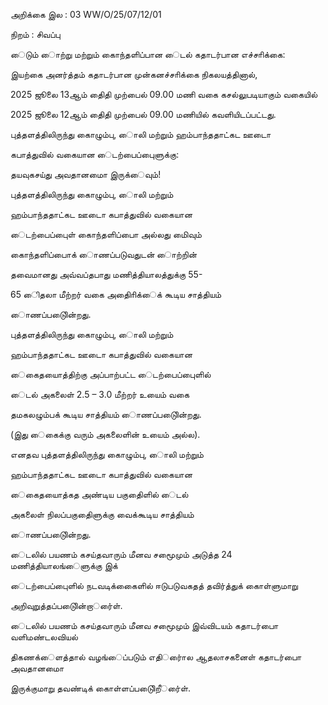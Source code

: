அறிக்கை இல : 03 WW/O/25/07/12/01

நிறம் : சிவப்பு

ைடும் ைாற்று மற்றும் கைாந்தளிப்பான ைடல் கதாடர்பான எச்சாிக்கை:

இயற்கை அனர்த்தம் கதாடர்பான முன்கனச்சாிக்கை நிகலயத்தினால்,

2025 ஜூலை 13ஆம் திைதி முற்பைல் 09.00 மணி வகை கசல்லுபடியாகும் வகையில்

2025 ஜூலை 12ஆம் திைதி முற்பைல் 09.00 மணியில் கவளியிடப்பட்டது.

புத்தளத்திலிருந்து கைாழும்பு, ைாலி மற்றும் ஹம்பாந்ததாட்கட ஊடாை

கபாத்துவில் வகையான ைடற்பைப்புைளுக்கு:

தயவுகசய்து அவதானமாை இருக்ைவும்!

புத்தளத்திலிருந்து கைாழும்பு, ைாலி மற்றும்

ஹம்பாந்ததாட்கட ஊடாை கபாத்துவில் வகையான

ைடற்பைப்புைள் கைாந்தளிப்பாை அல்லது மிைவும்

கைாந்தளிப்பாைக் ைாணப்படுவதுடன் ைாற்றின்

தவைமானது அவ்வப்தபாது மணித்தியாலத்துக்கு 55-

65 ைிதலா மீற்றர் வகை அதிைாிக்ைக் கூடிய சாத்தியம்

ைாணப்படுைின்றது.

புத்தளத்திலிருந்து கைாழும்பு, ைாலி மற்றும்

ஹம்பாந்ததாட்கட ஊடாை கபாத்துவில் வகையான

ைகைதயாைத்திற்கு அப்பாற்பட்ட ைடற்பைப்புைளில்

ைடல் அகலைள் 2.5 – 3.0 மீற்றர் உயைம் வகை

தமகலழும்பக் கூடிய சாத்தியம் ைாணப்படுைின்றது.

(இது ைகைக்கு வரும் அகலைளின் உயைம் அல்ல).

எனதவ புத்தளத்திலிருந்து கைாழும்பு, ைாலி மற்றும்

ஹம்பாந்ததாட்கட ஊடாை கபாத்துவில் வகையான

ைகைதயாைத்கத அண்டிய பகுதிைளில் ைடல்

அகலைள் நிலப்பகுதிைளுக்கு வைக்கூடிய சாத்தியம்

ைாணப்படுைின்றது.

ைடலில் பயணம் கசய்தவாரும் மீனவ சமூைமும் அடுத்த 24 மணித்தியாலங்ைளுக்கு இக்

ைடற்பைப்புைளில் நடவடிக்கைைளில் ஈடுபடுவகதத் தவிர்த்துக் கைாள்ளுமாறு

அறிவுறுத்தப்படுைின்றார்ைள்.

ைடலில் பயணம் கசய்தவாரும் மீனவ சமூைமும் இவ்விடயம் கதாடர்பாை வளிமண்டலவியல்

திகணக்ைளத்தால் வழங்ைப்படும் எதிர்ைால ஆதலாசகனைள் கதாடர்பாை அவதானமாை

இருக்குமாறு தவண்டிக் கைாள்ளப்படுைிறீர்ைள்.